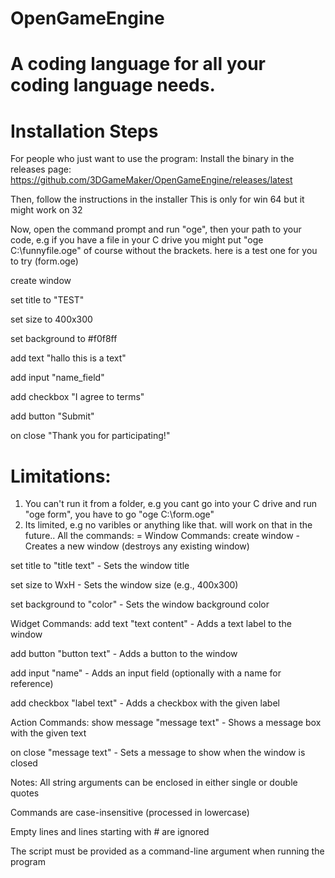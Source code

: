 # OpenGameEngine
A coding language for all your coding language needs.
=
# Installation Steps
For people who just want to use the program:
Install the binary in the releases page: 
https://github.com/3DGameMaker/OpenGameEngine/releases/latest

Then, follow the instructions in the installer
This is only for win 64 but it might work on 32

Now, open the command prompt and run "oge", then your path to your code,
e.g if you have a file in your C drive you might put 
"oge C:\funnyfile.oge"
of course without the brackets.
here is a test one for you to try (form.oge)

create window

set title to "TEST"

set size to 400x300

set background to #f0f8ff

add text "hallo this is a text"

add input "name_field"

add checkbox "I agree to terms"

add button "Submit"

on close "Thank you for participating!"

Limitations:
=
1. You can't run it from a folder,
e.g you cant go into your C drive and run "oge form", 
you have to go "oge C:\form.oge"
2. Its limited, e.g no varibles or anything like that. will work on that in the future..
All the commands:
=
Window Commands:
create window - Creates a new window (destroys any existing window)

set title to "title text" - Sets the window title

set size to WxH - Sets the window size (e.g., 400x300)

set background to "color" - Sets the window background color

Widget Commands:
add text "text content" - Adds a text label to the window

add button "button text" - Adds a button to the window

add input "name" - Adds an input field (optionally with a name for reference)

add checkbox "label text" - Adds a checkbox with the given label

Action Commands:
show message "message text" - Shows a message box with the given text

on close "message text" - Sets a message to show when the window is closed

Notes:
All string arguments can be enclosed in either single or double quotes

Commands are case-insensitive (processed in lowercase)

Empty lines and lines starting with # are ignored

The script must be provided as a command-line argument when running the program

